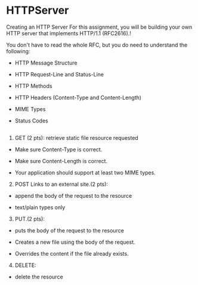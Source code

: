 # HTTPServer

Creating an HTTP Server
For this assignment, you will be building your own HTTP server that implements HTTP/1.1 (RFC2616).!

You don't have to read the whole RFC, but you do need to understand the following:

- HTTP Message Structure

- HTTP Request-Line and Status-Line

- HTTP Methods

- HTTP Headers (Content-Type and Content-Length)

- MIME Types

- Status Codes

## 
1. GET (2 pts): retrieve static file resource requested

- Make sure Content-Type is correct.

- Make sure Content-Length is correct.

- Your application should support at least two MIME types.

2. POST Links to an external site.(2 pts): 

- append the body of the request to the resource

- text/plain types only

3. PUT.(2 pts): 

- puts the body of the request to the resource

- Creates a new file using the body of the request.

- Overrides the content if the file already exists.

4. DELETE: 

- delete the resource
